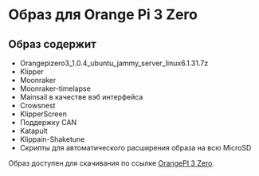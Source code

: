 # Образ для Orange Pi 3 Zero
## Образ содержит
* Orangepizero3_1.0.4_ubuntu_jammy_server_linux6.1.31.7z
* Klipper
* Moonraker
* Moonraker-timelapse
* Mainsail в качестве вэб интерфейса
* Crowsnest
* KlipperScreen
* Поддержку CAN
* Katapult
* Klippain-Shaketune
* Скрипты для автоматического расширения образа на всю MicroSD

Образ доступен для скачивания по ссылке [OrangePI 3 Zero](https://mega.nz/file/TcYR1Qrb#NRjWIfK2MXL8XWC1-TuNzy4bhytpi9K7qcDxZMbB4Rc).
